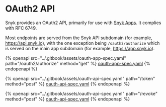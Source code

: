 # OAuth2 API

Snyk provides an OAuth2 API, primarily for use with [Snyk Apps](using-specific-snyk-apis/snyk-apps-apis/). It complies with RFC 6749.

Most endpoints are served from the Snyk API subdomain (for example, https://api.snyk.io), with the one exception being `/oauth2/authorize` which is served on the main app subdomain (for example, https://app.snyk.io).

{% openapi src="../.gitbook/assets/oauth-app-spec.yaml" path="/oauth2/authorize" method="get" %}
[oauth-app-spec.yaml](../.gitbook/assets/oauth-app-spec.yaml)
{% endopenapi %}

{% openapi src="../.gitbook/assets/oauth-api-spec.yaml" path="/token" method="post" %}
[oauth-api-spec.yaml](../.gitbook/assets/oauth-api-spec.yaml)
{% endopenapi %}

{% openapi src="../.gitbook/assets/oauth-api-spec.yaml" path="/revoke" method="post" %}
[oauth-api-spec.yaml](../.gitbook/assets/oauth-api-spec.yaml)
{% endopenapi %}
